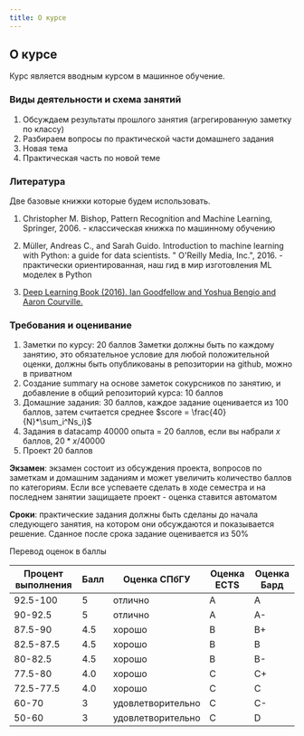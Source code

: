 ```yaml
---
title: О курсе
---
```



## О курсе

Курс является вводным курсом в машинное обучение.

### Виды деятельности и схема занятий

 1. Обсуждаем результаты прошлого занятия (агрегированную заметку по классу)
 2. Разбираем вопросы по практической части домашнего задания
 3. Новая тема
 4. Практическая часть по новой теме

### Литература

Две базовые книжки которые будем использовать.

1. Christopher M. Bishop, Pattern Recognition and Machine Learning, Springer, 2006. - классическая книжка по машинному обучению
2. Müller, Andreas C., and Sarah Guido. Introduction to machine learning with Python: a guide for data scientists. " O'Reilly Media, Inc.", 2016. - практически ориентированная, наш гид в мир изготовления ML моделек в Python

3. [Deep Learning Book (2016). Ian Goodfellow and Yoshua Bengio and Aaron Courville.](https://www.deeplearningbook.org/)

### Требования и оценивание

 1. Заметки по курсу: 20 баллов
	  Заметки должны быть по каждому занятию, это обязательное 		 условие для любой положительной оценки, должны быть опубликованы в репозитории на github, можно в приватном 
 2. Создание summary  на основе заметок сокурсников по занятию, и добавление в общий репозиторий курса: 10 баллов
 3. Домашние задания: 30 баллов, каждое задание оценивается из 100 баллов, затем считается среднее $score = \frac{40}{N}*\sum_i^Ns_i)$ 
 4. Задания в datacamp  40000 опыта = 20 баллов, если вы набрали $x$ баллов, $20*x/40000$
 5. Проект 20 баллов

**Экзамен**: экзамен состоит из обсуждения проекта, вопросов по заметкам и домашним заданиям и может увеличить количество баллов по категориям. Если все успеваете сделать в ходе семестра и на последнем занятии защищаете проект - оценка ставится автоматом

**Сроки**:   практические задания должны быть сделаны до начала следующего занятия, на котором они обсуждаются и показывается решение. Сданное после срока задание оценивается из 50\%

Перевод оценок в баллы


| Процент выполнения | Балл |Оценка СПбГУ |Оценка ECTS|Оценка Бард|
|--|--| --|--|--|
|  92.5-100| 5 |отлично|A|A|
|  90-92.5| 5 |отлично|A|A-|
|87.5-90|4.5|хорошо|B|B+|
|82.5-87.5|4.5|хорошо|B|B|
|80-82.5|4.5|хорошо|B|B-|
|77.5-80|4.0|хорошо|C|C+|
|72.5-77.5|4.0|хорошо|C|C|
|60-70| 3 |удовлетворительно|С|С-|
|50-60| 3 |удовлетворительно|С|D|

